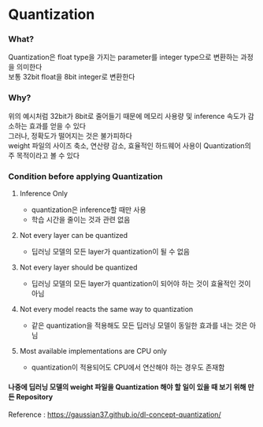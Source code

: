 # Quantization

### What?  
Quantization은 float type을 가지는 parameter를 integer type으로 변환하는 과정을 의미한다  
보통 32bit float을 8bit integer로 변환한다  

### Why?  
위의 예시처럼 32bit가 8bit로 줄어들기 때문에 메모리 사용량 및 inference 속도가 감소하는 효과를 얻을 수 있다  
그러나, 정확도가 떨어지는 것은 불가피하다  
weight 파일의 사이즈 축소, 연산량 감소, 효율적인 하드웨어 사용이 Quantization의 주 목적이라고 볼 수 있다

### Condition before applying Quantization
1. Inference Only  
    - quantization은 inference할 때만 사용  
    - 학습 시간을 줄이는 것과 관련 없음  

2. Not every layer can be quantized  
    - 딥러닝 모델의 모든 layer가 quantization이 될 수 없음  

3. Not every layer should be quantized  
    - 딥러닝 모델의 모든 layer가 quantization이 되어야 하는 것이 효율적인 것이 아님  

4. Not every model reacts the same way to quantization  
    - 같은 quantization을 적용해도 모든 딥러닝 모델이 동일한 효과를 내는 것은 아님  

5. Most available implementations are CPU only  
    - quantization이 적용되어도 CPU에서 연산해야 하는 경우도 존재함


#### 나중에 딥러닝 모델의 weight 파일을 Quantization 해야 할 일이 있을 때 보기 위해 만든 Repository
Reference : https://gaussian37.github.io/dl-concept-quantization/